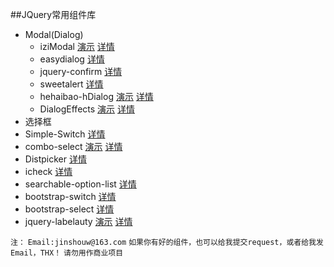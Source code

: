 ##JQuery常用组件库
- Modal(Dialog)
  - iziModal [演示](http://www.jq22.com/yanshi8627) [详情](https://github.com/dolce/iziModal)
  - easydialog [详情](http://www.h-ui.net/easydialog-v2.0/index.html)
  - jquery-confirm [详情](http://craftpip.github.io/jquery-confirm/)
  - sweetalert [详情](http://t4t5.github.io/sweetalert/)
  - hehaibao-hDialog [演示](http://www.hehaibao.com/uploads/hDialog/index.html) [详情](http://hehaibao.github.io/hDialog/)
  - DialogEffects [演示](http://tympanus.net/Development/DialogEffects/) [详情](https://github.com/codrops/DialogEffects)
- 选择框
 - Simple-Switch [详情](http://switch.lukangkang.cc/)
 - combo-select [演示](http://pebbleroad.github.io/combo-select/) [详情](https://github.com/PebbleRoad/combo-select)
 - Distpicker [详情](https://fengyuanchen.github.io/distpicker/)
 - icheck [详情](https://github.com/fronteed/iCheck)
 - searchable-option-list [详情](http://pbauerochse.github.io/searchable-option-list/)
 - bootstrap-switch [详情](http://www.bootcss.com/p/bootstrap-switch/)
 - bootstrap-select [详情](http://silviomoreto.github.io/bootstrap-select/)
 - jquery-labelauty [演示](http://labelauty.js.org/) [详情](https://github.com/fntneves/jquery-labelauty)

`注：`
`Email:jinshouw@163.com`
`如果你有好的组件，也可以给我提交request，或者给我发Email，THX！`
`请勿用作商业项目`

